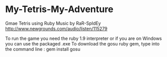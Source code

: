 # My-Tetris-My-Adventure
Gmae Tetris using Ruby
Music by RaR-SpIdEy
http://www.newgrounds.com/audio/listen/115279

To run the game you need the ruby 1.9 interpreter or if you are on Windows you can use the packaged .exe
To download the gosu ruby gem, type into the command line :
gem install gosu

